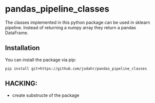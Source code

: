 # pandas_pipeline_classes

The classes implemented in this python package can be used in sklearn pipeline. Instead of returning a numpy array they return
a pandas DataFrame.

## Installation
You can install the package via pip:

`pip install git+https://github.com/jodahr/pandas_pipeline_classes`

## HACKING:

- create substructe of the package
